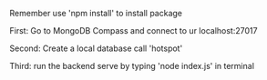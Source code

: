 Remember use 'npm install' to install package

First:
Go to MongoDB Compass and connect to ur localhost:27017

Second:
Create a local database call 'hotspot'

Third:
run the backend serve by typing 'node index.js' in terminal